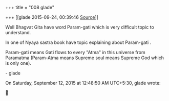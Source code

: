 +++
title = "008 glade"

+++
[[glade	2015-09-24, 00:39:46 [Source](https://groups.google.com/g/samskrita/c/eoqYfZKJbpE)]]



Well Bhagvat Gita have word Param-gati which is very difficult topic to understand.

  

In one of Nyaya sastra book have topic explaining about Param-gati .

  

Param-gati means Gati flows to every "Atma" in this universe from Paramatma (Param-Atma means Supreme soul means Supreme God which is only one).

  

\- glade

  
  
On Saturday, September 12, 2015 at 12:48:50 AM UTC+5:30, glade wrote:



